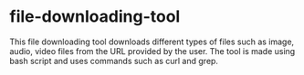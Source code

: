 # file-downloading-tool
This file downloading tool downloads different types of files such as image, audio, video files from the URL provided by the user. The tool is made using bash script and uses commands such as curl and grep.
